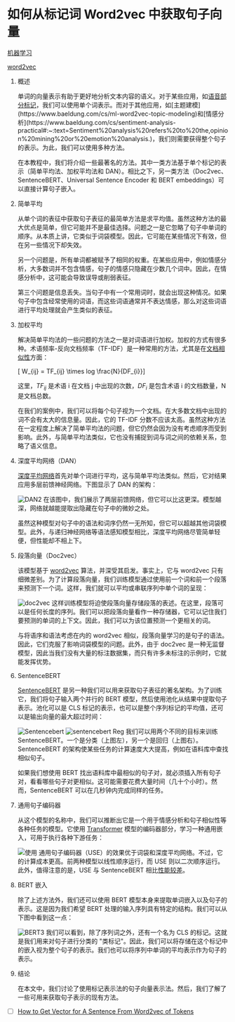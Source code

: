 # 如何从标记词 Word2vec 中获取句子向量

[机器学习](https://www.baeldung.com/cs/category/ai/ml)

[word2vec](https://www.baeldung.com/cs/tag/word2vec)

1. 概述

    单词的向量表示有助于更好地分析文本内容的语义。对于某些应用，如[语音部分标记](https://en.wikipedia.org/wiki/Part-of-speech_tagging#:~:text=In%20corpus%20linguistics%2C%20part%2Dof,its%20definition%20and%20its%20context.)，我们可以使用单个词表示。而对于其他应用，如[主题建模](https://www.baeldung.com/cs/ml-word2vec-topic-modeling)和[情感分析](https://www.baeldung.com/cs/sentiment-analysis-practical#:~:text=Sentiment%20analysis%20refers%20to%20the,opinion%20mining%20or%20emotion%20analysis.)，我们则需要获得整个句子的表示。为此，我们可以使用多种方法。

    在本教程中，我们将介绍一些最著名的方法。其中一类方法基于单个标记的表示（简单平均法、加权平均法和 DAN）。相比之下，另一类方法（Doc2vec、SentenceBERT、Universal Sentence Encoder 和 BERT embeddings）可以直接计算句子嵌入。

2. 简单平均

    从单个词的表征中获取句子表征的最简单方法是求平均值。虽然这种方法的最大优点是简单，但它可能并不是最佳选择。问题之一是它忽略了句子中单词的顺序。从本质上讲，它类似于词袋模型。因此，它可能在某些情况下有效，但在另一些情况下却失效。

    另一个问题是，所有单词都被赋予了相同的权重。在某些应用中，例如情感分析，大多数词并不包含情感，句子的情感只隐藏在少数几个词中。因此，在情感分析中，这可能会导致误导或削弱表征。

    第三个问题是信息丢失。当句子中有一个常用词时，就会出现这种情况。如果句子中包含经常使用的词语，而这些词语通常并不表达情感，那么对这些词语进行平均处理就会产生类似的表征。

3. 加权平均

    解决简单平均法的一些问题的方法之一是对词语进行加权。加权的方式有很多种。术语频率-反向文档频率（TF-IDF）是一种常用的方法，尤其是在[文档相似性](https://www.baeldung.com/cs/ml-similarities-in-text)方面：

    \[ W_{ij} = TF_{ij} \times log \frac{N}{DF_{i}}\]

    这里，$TF_{ij}$ 是术语 i 在文档 j 中出现的次数，$DF_{i}$ 是包含术语 i 的文档数量，N 是文档总数。

    在我们的案例中，我们可以将每个句子视为一个文档。在大多数文档中出现的词不会有太大的信息量。因此，它的 TF-IDF 分数不应该太高。虽然这种方法在一定程度上解决了简单平均法的问题，但它仍然会因为没有考虑顺序而受到影响。此外，与简单平均法类似，它也没有捕捉到词与词之间的依赖关系，忽略了语义信息。

4. 深度平均网络（DAN）

    [深度平均网络](https://aclanthology.org/P15-1162.pdf)首先对单个词进行平均，这与简单平均法类似。然后，它对结果应用多层前馈神经网络。下图显示了 DAN 的架构：

    ![DAN2](pic/dan2.webp)
    在该图中，我们展示了两层前馈网络，但它可以比这更深。模型越深，网络就越能提取出隐藏在句子中的微妙之处。

    虽然这种模型对句子中的语法和词序仍然一无所知，但它可以超越其他词袋模型。此外，与递归神经网络等语法感知模型相比，深度平均网络尽管简单轻便，但性能却不相上下。

5. 段落向量（Doc2vec）

    该模型基于 [word2vec](https://www.baeldung.com/cs/word-embeddings-cbow-vs-skip-gram) 算法，并深受其启发。事实上，它与 word2vec 只有细微差别。为了计算段落向量，我们训练模型通过使用前一个词和前一个段落来预测下一个词。这样，我们就可以平均或串联序列中单个词的呈现：

    ![doc2vec](pic/doc2vec.webp)
    这样训练模型将迫使段落向量存储段落的表述。在这里，段落可以是任何长度的序列。我们可以把段落向量看作一种存储器，它可以记住我们要预测的单词的上下文。因此，我们可以为该位置预测一个更相关的词。

    与将语序和语法考虑在内的 word2vec 相似，段落向量学习的是句子的语法。因此，它们克服了影响词袋模型的问题。此外，由于 doc2vec 是一种无监督模型，因此当我们没有大量的标注数据集，而只有许多未标注的示例时，它就能发挥优势。

6. SentenceBERT

    [SentenceBERT](https://arxiv.org/pdf/1908.10084.pdf) 是另一种我们可以用来获取句子表征的著名架构。为了训练它，我们将句子输入两个并行的 BERT 模型，然后使用池化从结果中提取句子表示。池化可以是 CLS 标记的表示，也可以是整个序列标记的平均值，还可以是输出向量的最大超过时间：

    ![Sentencebert](pic/sentencebert.webp) ![sentencebert Reg](pic/sentencebert-reg.webp)
    我们可以用两个不同的目标来训练 SentenceBERT。一个是分类（上图左），另一个是回归（上图右）。SentenceBERT 的架构使某些任务的计算速度大大提高，例如在语料库中查找相似句子。

    如果我们想使用 BERT 找出语料库中最相似的句子对，就必须插入所有句子对，看看哪些句子对更相似。这可能需要花费大量时间（几十个小时）。然而，SentenceBERT 可以在几秒钟内完成同样的任务。

7. 通用句子编码器

    从这个模型的名称中，我们可以推断出它是一个用于情感分析和句子相似性等各种任务的模型。它使用 [Transformer](https://www.baeldung.com/cs/transformer-text-embeddings) 模型的编码器部分，学习一种通用嵌入，可用于执行各种下游任务：

    ![使用](pic/use.webp)
    通用句子编码器（USE）的效果优于词袋和深度平均网络。不过，它的计算成本更高。前两种模型以线性顺序运行，而 USE 则以二次顺序运行。此外，值得注意的是，USE 与 SentenceBERT 相比[性能较差](https://arxiv.org/pdf/1908.10084.pdf)。

8. BERT 嵌入

    除了上述方法外，我们还可以使用 BERT 模型本身来提取单词嵌入以及句子的表示。这是因为我们希望 BERT 处理的输入序列具有特定的结构。我们可以从下图中看到这一点：

    ![BERT3](pic/bert3.webp)
    我们可以看到，除了序列词之外，还有一个名为 CLS 的标记。这就是我们用来对句子进行分类的 "类标记"。因此，我们可以将存储在这个标记中的嵌入视为整个句子的表示。我们也可以将序列中单词的平均表示作为句子的表示。

9. 结论

    在本文中，我们讨论了使用标记表示法的句子向量表示法。然后，我们了解了一些可用来获取句子表示的现有方法。

- [ ] [How to Get Vector for A Sentence From Word2vec of Tokens](https://www.baeldung.com/cs/sentence-vectors-word2vec)
